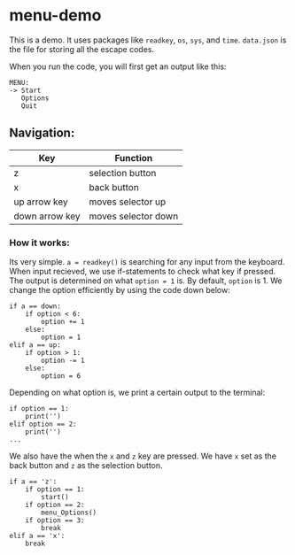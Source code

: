 # menu-demo

This is a demo. It uses packages like `readkey`, `os`, `sys`, and `time`. `data.json` is the file for storing all the escape codes.


When you run the code, you will first get an output like this:

```
MENU:
-> Start
   Options
   Quit
```

## Navigation:

| Key | Function |
| ----------- | ----------- |
| z | selection button |
| x | back button |
| up arrow key | moves selector up |
| down arrow key | moves selector down |

### How it works:

Its very simple. `a = readkey()` is searching for any input from the keyboard. When input recieved, we use if-statements to check what key if pressed. The output is determined on what `option = 1` is. By default, `option` is 1. We change the option efficiently by using the code down below:

```
if a == down:
    if option < 6:
        option += 1
    else:
        option = 1
elif a == up:
    if option > 1:
        option -= 1
    else:
        option = 6
```

Depending on what option is, we print a certain output to the terminal:

```
if option == 1:
    print('')
elif option == 2:
    print('')
...
```
We also have the when the `x` and `z` key are pressed. We have `x` set as the back button and `z` as the selection button.

```
if a == 'z':
    if option == 1:
        start()
    if option == 2:
        menu_Options()
    if option == 3:
        break
elif a == 'x':
    break
```

